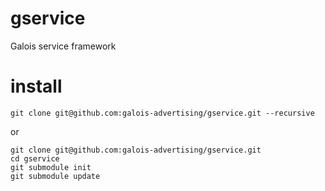 # gservice
Galois service framework

# install
```
git clone git@github.com:galois-advertising/gservice.git --recursive
```
or
```
git clone git@github.com:galois-advertising/gservice.git
cd gservice
git submodule init
git submodule update
```